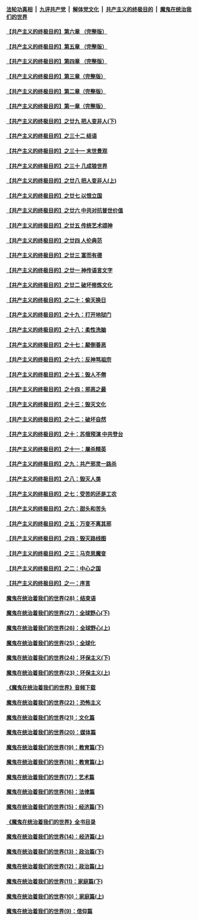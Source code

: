 ####  [法轮功真相](../../../../basic/blob/master/README.md?t=05090101) &nbsp;|&nbsp; [九评共产党](../../../../9ping.md/blob/master/README.md?t=05090101) &nbsp;|&nbsp; [解体党文化](../../../../jtdwh.md/blob/master/README.md?t=05090101)  &nbsp;|&nbsp; [共产主义的终极目的](../../../../gczydzjmd.md/blob/master/README.md?t=05090101) &nbsp;|&nbsp; [魔鬼在统治我们的世界](../../../../mgztzwmdsj.md/blob/master/README.md?t=05090101) 

#### [【共产主义的终极目的】第六章 （完整版）](../pages/nsc422/n11428913.md?t=05090101) 

#### [【共产主义的终极目的】第五章 （完整版）](../pages/nsc422/n11428912.md?t=05090101) 

#### [【共产主义的终极目的】第四章 （完整版）](../pages/nsc422/n11428907.md?t=05090101) 

#### [【共产主义的终极目的】第三章（完整版）](../pages/nsc422/n11428848.md?t=05090101) 

#### [【共产主义的终极目的】第二章（完整版）](../pages/nsc422/n11428831.md?t=05090101) 

#### [【共产主义的终极目的】第一章（完整版）](../pages/nsc422/n11417651.md?t=05090101) 

#### [【共产主义的终极目的】之廿九 把人变非人(下)](../pages/nsc422/n11344140.md?t=05090101) 

#### [【共产主义的终极目的】之三十二 结语](../pages/nsc422/n11360535.md?t=05090101) 

#### [【共产主义的终极目的】之三十一 末世景观](../pages/nsc422/n11351129.md?t=05090101) 

#### [【共产主义的终极目的】之三十 几成狼世界](../pages/nsc422/n11348280.md?t=05090101) 

#### [【共产主义的终极目的】之廿八 把人变非人(上)](../pages/nsc422/n11340492.md?t=05090101) 

#### [【共产主义的终极目的】之廿七 以恨立国](../pages/nsc422/n11336944.md?t=05090101) 

#### [【共产主义的终极目的】之廿六 中共对抗普世价值](../pages/nsc422/n11324785.md?t=05090101) 

#### [【共产主义的终极目的】之廿五 传统艺术颂神](../pages/nsc422/n11296396.md?t=05090101) 

#### [【共产主义的终极目的】之廿四 人伦典范](../pages/nsc422/n11296397.md?t=05090101) 

#### [【共产主义的终极目的】之廿三 富而有德](../pages/nsc422/n11283598.md?t=05090101) 

#### [【共产主义的终极目的】之廿一 神传语言文字](../pages/nsc422/n11263265.md?t=05090101) 

#### [【共产主义的终极目的】之廿二 破坏修炼文化](../pages/nsc422/n11245728.md?t=05090101) 

#### [【共产主义的终极目的】之二十：偷天换日](../pages/nsc422/n11238846.md?t=05090101) 

#### [【共产主义的终极目的】之十九：打开地狱门](../pages/nsc422/n11206376.md?t=05090101) 

#### [【共产主义的终极目的】之十八：柔性洗脑](../pages/nsc422/n11199994.md?t=05090101) 

#### [【共产主义的终极目的】之十七：颠倒善恶](../pages/nsc422/n11179782.md?t=05090101) 

#### [【共产主义的终极目的】之十六：反神骂祖宗](../pages/nsc422/n11166798.md?t=05090101) 

#### [【共产主义的终极目的】之十五：毁人不倦](../pages/nsc422/n11166792.md?t=05090101) 

#### [【共产主义的终极目的】之十四：邪恶之最](../pages/nsc422/n11150249.md?t=05090101) 

#### [【共产主义的终极目的】之十三：毁灭文化](../pages/nsc422/n11135227.md?t=05090101) 

#### [【共产主义的终极目的】之十二：破坏自然](../pages/nsc422/n11135214.md?t=05090101) 

#### [【共产主义的终极目的】之十：苏俄预演 中共登台](../pages/nsc422/n11118424.md?t=05090101) 

#### [【共产主义的终极目的】之十一：屠杀精英](../pages/nsc422/n11118442.md?t=05090101) 

#### [【共产主义的终极目的】之九：共产邪灵一路杀](../pages/nsc422/n11114139.md?t=05090101) 

#### [【共产主义的终极目的】之八：毁灭人类](../pages/nsc422/n11108503.md?t=05090101) 

#### [【共产主义的终极目的】之七：受苦的还是工农](../pages/nsc422/n11101809.md?t=05090101) 

#### [【共产主义的终极目的】之六：甜头和苦头](../pages/nsc422/n11096971.md?t=05090101) 

#### [【共产主义的终极目的】之五：万变不离其邪](../pages/nsc422/n11091285.md?t=05090101) 

#### [【共产主义的终极目的】之四：毁灭路线图](../pages/nsc422/n11086284.md?t=05090101) 

#### [【共产主义的终极目的】之三：马克思魔变](../pages/nsc422/n11061941.md?t=05090101) 

#### [【共产主义的终极目的】之二：中心之国](../pages/nsc422/n11047728.md?t=05090101) 

#### [【共产主义的终极目的】之一：序言](../pages/nsc422/n11086077.md?t=05090101) 

#### [魔鬼在统治着我们的世界(28)：结束语](../pages/nsc422/n10936246.md?t=05090101) 

#### [魔鬼在统治着我们的世界(27)：全球野心(下)](../pages/nsc422/n10928319.md?t=05090101) 

#### [魔鬼在统治着我们的世界(26)：全球野心(上)](../pages/nsc422/n10900318.md?t=05090101) 

#### [魔鬼在统治着我们的世界(25)：全球化](../pages/nsc422/n10788205.md?t=05090101) 

#### [魔鬼在统治着我们的世界(24)：环保主义(下)](../pages/nsc422/n10695307.md?t=05090101) 

#### [魔鬼在统治着我们的世界(23)：环保主义(上)](../pages/nsc422/n10688613.md?t=05090101) 

#### [《魔鬼在统治着我们的世界》音频下载](../pages/nsc422/n10635553.md?t=05090101) 

#### [魔鬼在统治着我们的世界(22)：恐怖主义](../pages/nsc422/n10614727.md?t=05090101) 

#### [魔鬼在统治着我们的世界(21)：文化篇](../pages/nsc422/n10597706.md?t=05090101) 

#### [魔鬼在统治着我们的世界(20)：媒体篇](../pages/nsc422/n10586579.md?t=05090101) 

#### [魔鬼在统治着我们的世界(19)：教育篇(下)](../pages/nsc422/n10564808.md?t=05090101) 

#### [魔鬼在统治着我们的世界(18)：教育篇(上)](../pages/nsc422/n10526970.md?t=05090101) 

#### [魔鬼在统治着我们的世界(17)：艺术篇](../pages/nsc422/n10499093.md?t=05090101) 

#### [魔鬼在统治着我们的世界(16)：法律篇](../pages/nsc422/n10485969.md?t=05090101) 

#### [魔鬼在统治着我们的世界(15)：经济篇(下)](../pages/nsc422/n10469975.md?t=05090101) 

#### [《魔鬼在统治着我们的世界》全书目录](../pages/nsc422/n10464261.md?t=05090101) 

#### [魔鬼在统治着我们的世界(14)：经济篇(上)](../pages/nsc422/n10457370.md?t=05090101) 

#### [魔鬼在统治着我们的世界(13)：政治篇(下)](../pages/nsc422/n10448270.md?t=05090101) 

#### [魔鬼在统治着我们的世界(12)：政治篇(上)](../pages/nsc422/n10444576.md?t=05090101) 

#### [魔鬼在统治着我们的世界(11)：家庭篇(下)](../pages/nsc422/n10440961.md?t=05090101) 

#### [魔鬼在统治着我们的世界(10)：家庭篇(上)](../pages/nsc422/n10435448.md?t=05090101) 

#### [魔鬼在统治着我们的世界(9)：信仰篇](../pages/nsc422/n10432159.md?t=05090101) 

